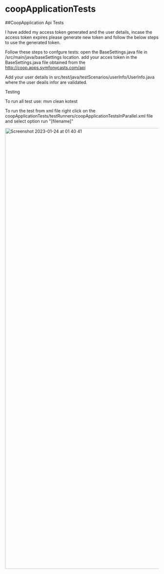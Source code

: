 # coopApplicationTests

##CoopApplication Api Tests

I have added my access token generated and the user details, incase the access token expires please generate new token and follow the below steps to use the generated token.

Follow these steps to confgure tests:
open the BaseSettings.java file in /src/main/java/baseSettings location.
add your acces token in the BaseSettings.java file obtained from the http://coop.apps.symfonycasts.com/api

Add your user details in src/test/java/testScenarios/userInfo/UserInfo.java where the user deails infor are validated. 

Testing

To run all test use: mvn clean kotest

To run the test from xml file right click on the coopApplicationTests/testRunners/coopApplicationTestsInParallel.xml file and select option run "[filename]"
  
<img width="1440" alt="Screenshot 2023-01-24 at 01 40 41" src="https://user-images.githubusercontent.com/87369149/214186835-8361a016-bb3c-4925-8ff8-040ae0d36aa4.png">
